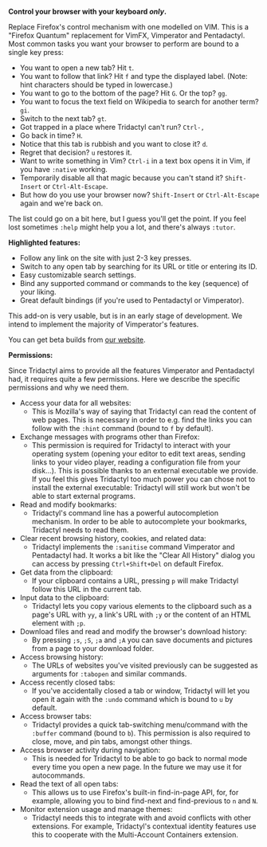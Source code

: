 **Control your browser with your keyboard _only_.**

Replace Firefox's control mechanism with one modelled on VIM. This is a "Firefox Quantum" replacement for VimFX, Vimperator and Pentadactyl. Most common tasks you want your browser to perform are bound to a single key press:

-   You want to open a new tab? Hit `t`.
-   You want to follow that link? Hit `f` and type the displayed label. (Note: hint characters should be typed in lowercase.)
-   You want to go to the bottom of the page? Hit `G`. Or the top? `gg`.
-   You want to focus the text field on Wikipedia to search for another term? `gi`.
-   Switch to the next tab? `gt`.
-   Got trapped in a place where Tridactyl can't run? `Ctrl-,`
-   Go back in time? `H`.
-   Notice that this tab is rubbish and you want to close it? `d`.
-   Regret that decision? `u` restores it.
-   Want to write something in Vim? `Ctrl-i` in a text box opens it in Vim, if you have `:native` working.
-   Temporarily disable all that magic because you can't stand it? `Shift-Insert` or `Ctrl-Alt-Escape`.
-   But how do you use your browser now? `Shift-Insert` or `Ctrl-Alt-Escape` again and we're back on.

The list could go on a bit here, but I guess you'll get the point. If you feel lost sometimes `:help` might help you a lot, and there's always `:tutor`.

**Highlighted features:**

-   Follow any link on the site with just 2-3 key presses.
-   Switch to any open tab by searching for its URL or title or entering its ID.
-   Easy customizable search settings.
-   Bind any supported command or commands to the key (sequence) of your liking.
-   Great default bindings (if you're used to Pentadactyl or Vimperator).

This add-on is very usable, but is in an early stage of development. We intend to implement the majority of Vimperator's features.

You can get beta builds from [our website][betas].

**Permissions:**

Since Tridactyl aims to provide all the features Vimperator and Pentadactyl had, it requires quite a few permissions. Here we describe the specific permissions and why we need them.

-   Access your data for all websites:
    -   This is Mozilla's way of saying that Tridactyl can read the content of web pages. This is necessary in order to e.g. find the links you can follow with the `:hint` command (bound to `f` by default).
-   Exchange messages with programs other than Firefox:
    -   This permission is required for Tridactyl to interact with your operating system (opening your editor to edit text areas, sending links to your video player, reading a configuration file from your disk...). This is possible thanks to an external executable we provide. If you feel this gives Tridactyl too much power you can chose not to install the external executable: Tridactyl will still work but won't be able to start external programs.
-   Read and modify bookmarks:
    -   Tridactyl's command line has a powerful autocompletion mechanism. In order to be able to autocomplete your bookmarks, Tridactyl needs to read them.
-   Clear recent browsing history, cookies, and related data:
    -   Tridactyl implements the `:sanitise` command Vimperator and Pentadactyl had. It works a bit like the "Clear All History" dialog you can access by pressing `Ctrl+Shift+Del` on default Firefox.
-   Get data from the clipboard:
    -   If your clipboard contains a URL, pressing `p` will make Tridactyl follow this URL in the current tab.
-   Input data to the clipboard:
    -   Tridactyl lets you copy various elements to the clipboard such as a page's URL with `yy`, a link's URL with `;y` or the content of an HTML element with `;p`.
-   Download files and read and modify the browser's download history:
    -   By pressing `;s`, `;S`, `;a` and `;A` you can save documents and pictures from a page to your download folder.
-   Access browsing history:
    -   The URLs of websites you've visited previously can be suggested as arguments for `:tabopen` and similar commands.
-   Access recently closed tabs:
    -   If you've accidentally closed a tab or window, Tridactyl will let you open it again with the `:undo` command which is bound to `u` by default.
-   Access browser tabs:
    -   Tridactyl provides a quick tab-switching menu/command with the `:buffer` command (bound to `b`). This permission is also required to close, move, and pin tabs, amongst other things.
-   Access browser activity during navigation:
    -   This is needed for Tridactyl to be able to go back to normal mode every time you open a new page. In the future we may use it for autocommands.
-   Read the text of all open tabs:
    -   This allows us to use Firefox's built-in find-in-page API, for, for example, allowing you to bind find-next and find-previous to `n` and `N`.
-   Monitor extension usage and manage themes:
    -   Tridactyl needs this to integrate with and avoid conflicts with other extensions. For example, Tridactyl's contextual identity features use this to cooperate with the Multi-Account Containers extension.

[betas]: https://tridactyl.cmcaine.co.uk/betas/?sort=time&order=desc
